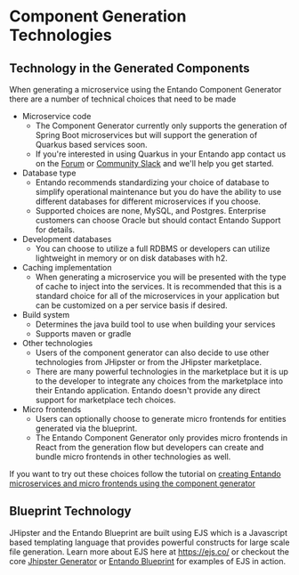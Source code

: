 # Component Generation Technologies

## Technology in the Generated Components

When generating a microservice using the Entando Component Generator there are a number of technical choices that need to be made

* Microservice code
  * The Component Generator currently only supports the generation of Spring Boot microservices but will support the generation of Quarkus based services soon. 
  * If you're interested in using Quarkus in your Entando app contact us on the [Forum](https://forum.entando.org/) or [Community Slack](https://join.slack.com/t/entandocommunity/shared_invite/zt-g609owdv-2K~YRh8zrI6lqlWo4aFWUw) and we'll help you get started.
* Database type
  * Entando recommends standardizing your choice of database to simplify operational maintenance but you do have the ability to use different databases for different microservices if you choose.
  * Supported choices are none, MySQL, and Postgres. Enterprise customers can choose Oracle but should contact Entando Support for details.
* Development databases
  * You can choose to utilize a full RDBMS or developers can utilize lightweight in memory or on disk databases with h2.
* Caching implementation
  * When generating a microservice you will be presented with the type of cache to inject into the services. It is recommended that this is a standard choice for all of the microservices in your application but can be customized on a per service basis if desired.
* Build system
  * Determines the java build tool to use when building your services
  * Supports maven or gradle
* Other technologies
  * Users of the component generator can also decide to use other technologies from JHipster or from the JHipster marketplace.
  * There are many powerful technologies in the marketplace but it is up to the developer to integrate any choices from the marketplace into their Entando application. Entando doesn't provide any direct support for marketplace tech choices.
* Micro frontends
  * Users can optionally choose to generate micro frontends for entities generated via the blueprint.
  * The Entando Component Generator only provides micro frontends in React from the generation flow but developers can create and bundle micro frontends in other technologies as well.

If you want to try out these choices follow the tutorial on [creating Entando microservices and micro frontends using the component generator](../../tutorials/create/ms/generate-microservices-and-micro-frontends.md)

## Blueprint Technology

JHipster and the Entando Blueprint are built using EJS which is a Javascript based templating language that provides powerful constructs for large scale file generation. Learn more about EJS here at <https://ejs.co/> or checkout the core [Jhipster Generator](https://github.com/jhipster/generator-jhipster) or [Entando Blueprint](https://github.com/entando/entando-blueprint) for examples of EJS in action.
